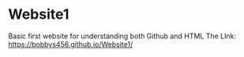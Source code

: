 # Website1
Basic first website for understanding both Github and HTML 
The LInk: https://bobbys456.github.io/Website1/
